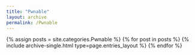 ```yaml
---
title: "Pwnable"
layout: archive
permalink: /Pwnable
---
```



{% assign posts = site.categories.Pwnable %}
{% for post in posts %} {% include archive-single.html type=page.entries_layout %} {% endfor %}